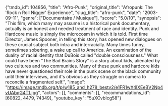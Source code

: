 {"tmdb_id": 104856, "title": "Afro-Punk", "original_title": "Afropunk: The 'Rock n Roll Nigger' Experience", "slug_title": "afro-punk", "date": "2003-09-11", "genre": ["Documentaire / Musique"], "score": "5.0/10", "synopsis": "This film, which many may assume is a historical punk documentary, actually is an honest and needed treatment of race and identity. Punk and Hardcore music is simply the microcosm in which it is told. First time Director, James Spooner, in telling this story, has opened new dialogues on these crucial subject both intra and interracially. Many times funny, sometimes sobering, a wake up call to America. An examination of the duality of racial identity that DuBois called \"double consciousness.\" What could have been \"The Bad Brains Story\" is a story about kids, alienated by two cultures and two communities. Many of these punk and hardcore kids have never questioned their role in the punk scene or the black community until their interviews, and it's obvious as they struggle on camera to reconcile a fragmented self.", "image": "https://image.tmdb.org/t/p/w185_and_h278_bestv2/e1FR1wX4lXEeBV2Np4vUAbqG4T1.jpg", "actors": [], "comments": [], "recommandations_id": [60822, 4479, 74349], "youtube_key": "5uXCvbIcg58"}